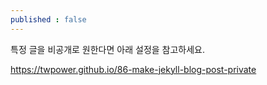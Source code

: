 ```yaml
---
published : false
---
```


특정 글을 비공개로 원한다면 아래 설정을 참고하세요.

https://twpower.github.io/86-make-jekyll-blog-post-private
